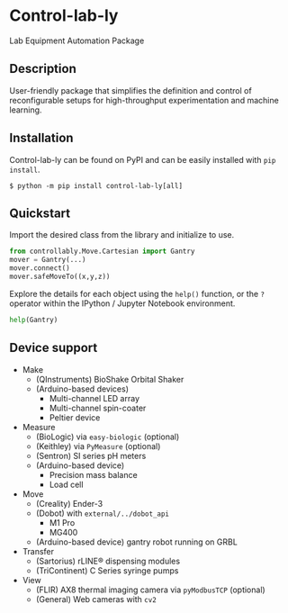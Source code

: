 # Control-lab-ly
Lab Equipment Automation Package

## Description
User-friendly package that simplifies the definition and control of reconfigurable setups for high-throughput experimentation and machine learning.

## Installation
Control-lab-ly can be found on PyPI and can be easily installed with `pip install`.
```shell
$ python -m pip install control-lab-ly[all]
```

## Quickstart
Import the desired class from the library and initialize to use.
```python
from controllably.Move.Cartesian import Gantry
mover = Gantry(...)
mover.connect()
mover.safeMoveTo((x,y,z))
```

Explore the details for each object using the `help()` function, or the `?` operator within the IPython / Jupyter Notebook environment.
```python
help(Gantry)
```

## Device support
- Make
  - (QInstruments) BioShake Orbital Shaker
  - (Arduino-based devices)
    - Multi-channel LED array
    - Multi-channel spin-coater
    - Peltier device
- Measure
  - (BioLogic) via `easy-biologic` (optional)
  - (Keithley) via `PyMeasure` (optional)
  - (Sentron) SI series pH meters
  - (Arduino-based device) 
    - Precision mass balance
    - Load cell
- Move
  - (Creality) Ender-3
  - (Dobot) with `external/../dobot_api`
    - M1 Pro
    - MG400
  - (Arduino-based device) gantry robot running on GRBL
- Transfer
  - (Sartorius) rLINE® dispensing modules
  - (TriContinent) C Series syringe pumps
- View
  - (FLIR) AX8 thermal imaging camera via `pyModbusTCP` (optional)
  - (General) Web cameras with `cv2`